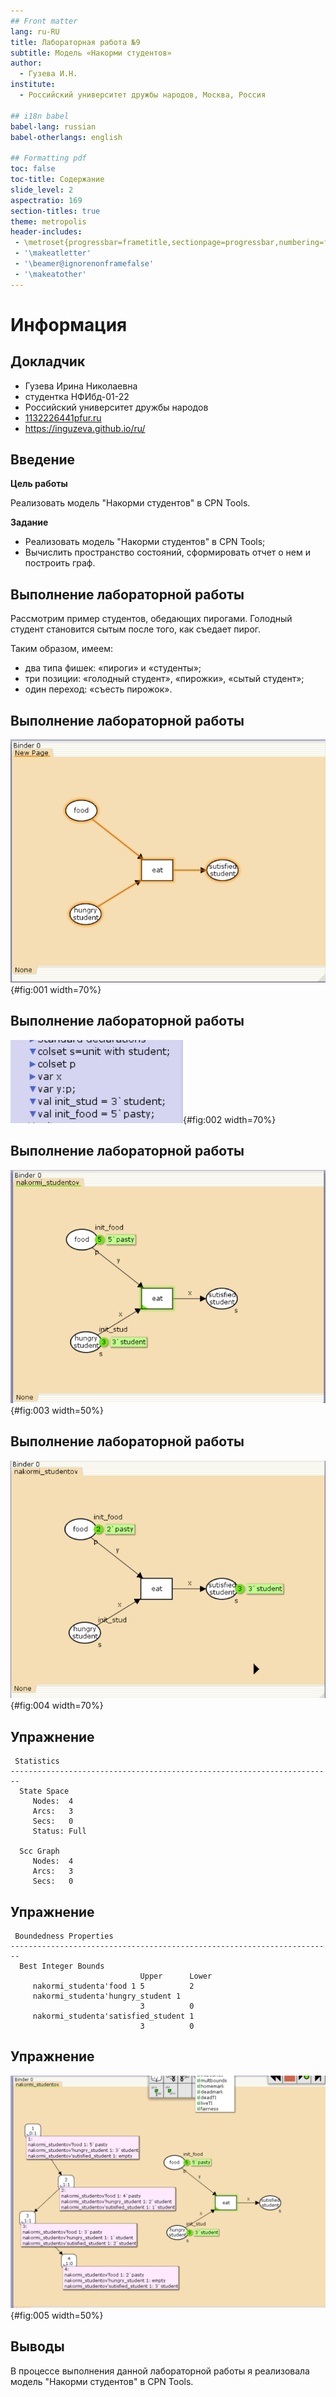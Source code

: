 ```yaml
---
## Front matter
lang: ru-RU
title: Лабораторная работа №9
subtitle: Модель «Накорми студентов»
author:
  - Гузева И.Н.
institute:
  - Российский университет дружбы народов, Москва, Россия

## i18n babel
babel-lang: russian
babel-otherlangs: english

## Formatting pdf
toc: false
toc-title: Содержание
slide_level: 2
aspectratio: 169
section-titles: true
theme: metropolis
header-includes:
 - \metroset{progressbar=frametitle,sectionpage=progressbar,numbering=fraction}
 - '\makeatletter'
 - '\beamer@ignorenonframefalse'
 - '\makeatother'
---
```


# Информация

## Докладчик

  * Гузева Ирина Николаевна
  * студентка НФИбд-01-22
  * Российский университет дружбы народов
  * [1132226441pfur.ru](mailto:1132226441@pfur.ru)
  * <https://inguzeva.github.io/ru/>


## Введение

**Цель работы**

Реализовать модель "Накорми студентов" в CPN Tools.

**Задание**

- Реализовать модель "Накорми студентов" в CPN Tools;
- Вычислить пространство состояний, сформировать отчет о нем и построить граф.

## Выполнение лабораторной работы

Рассмотрим пример студентов, обедающих пирогами. Голодный студент становится сытым после того, как съедает пирог.

Таким образом, имеем:

- два типа фишек: «пироги» и «студенты»;
- три позиции: «голодный студент», «пирожки», «сытый студент»;
- один переход: «съесть пирожок».

## Выполнение лабораторной работы

![Граф сети модели «Накорми студентов»](image/1.png){#fig:001 width=70%}

## Выполнение лабораторной работы

![Декларации модели «Накорми студентов»](image/2.png){#fig:002 width=70%}

## Выполнение лабораторной работы

![Модель «Накорми студентов»](image/3.png){#fig:003 width=50%}

## Выполнение лабораторной работы

![Запуск модели «Накорми студентов»](image/4.png){#fig:004 width=70%}

## Упражнение

```
 Statistics
------------------------------------------------------------------------
  State Space
     Nodes:  4
     Arcs:   3
     Secs:   0
     Status: Full

  Scc Graph
     Nodes:  4
     Arcs:   3
     Secs:   0
```

## Упражнение

```
 Boundedness Properties
------------------------------------------------------------------------
  Best Integer Bounds
                             Upper      Lower
     nakormi_studenta'food 1 5          2
     nakormi_studenta'hungry_student 1
                             3          0
     nakormi_studenta'satisfied_student 1
                             3          0
```

## Упражнение

![ Пространство состояний для модели «Накорми студентов»](image/5.png){#fig:005 width=50%}

## Выводы

В процессе выполнения данной лабораторной работы я реализовала модель "Накорми студентов" в CPN Tools.
